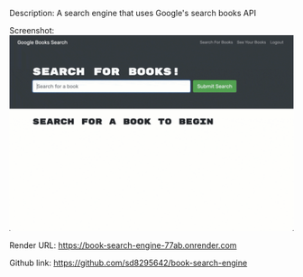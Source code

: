 Description: A search engine that uses Google's search books API

Screenshot: ![alt text](image.png)

Render URL: https://book-search-engine-77ab.onrender.com

Github link: https://github.com/sd8295642/book-search-engine